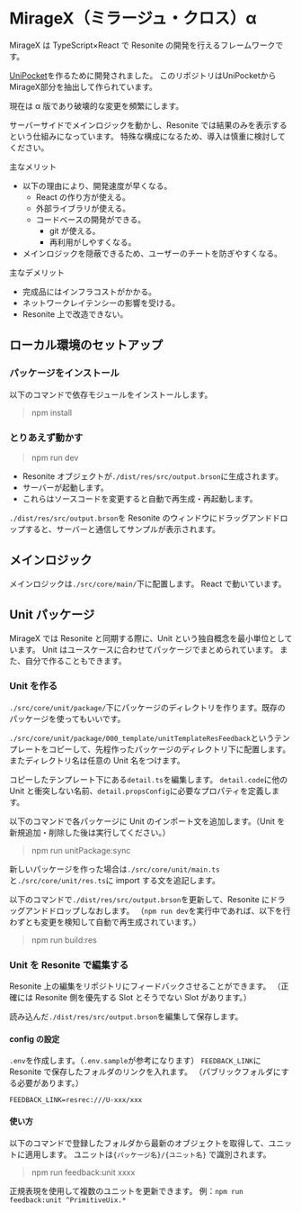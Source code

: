 # MirageX（ミラージュ・クロス）α

MirageX は TypeScript×React で Resonite の開発を行えるフレームワークです。

[UniPocket](https://about.uni-pocket.com/ja)を作るために開発されました。
このリポジトリはUniPocketからMirageX部分を抽出して作られています。

現在は α 版であり破壊的な変更を頻繁にします。

サーバーサイドでメインロジックを動かし、Resonite では結果のみを表示するという仕組みになっています。
特殊な構成になるため、導入は慎重に検討してください。

主なメリット

- 以下の理由により、開発速度が早くなる。
  - React の作り方が使える。
  - 外部ライブラリが使える。
  - コードベースの開発ができる。
    - git が使える。
    - 再利用がしやすくなる。
- メインロジックを隠蔽できるため、ユーザーのチートを防ぎやすくなる。

主なデメリット

- 完成品にはインフラコストがかかる。
- ネットワークレイテンシーの影響を受ける。
- Resonite 上で改造できない。

## ローカル環境のセットアップ

### パッケージをインストール

以下のコマンドで依存モジュールをインストールします。

> npm install

### とりあえず動かす

> npm run dev

- Resonite オブジェクトが`./dist/res/src/output.brson`に生成されます。
- サーバーが起動します。
- これらはソースコードを変更すると自動で再生成・再起動します。

`./dist/res/src/output.brson`を Resonite のウィンドウにドラッグアンドドロップすると、サーバーと通信してサンプルが表示されます。

## メインロジック

メインロジックは`./src/core/main/`下に配置します。
React で動いています。

## Unit パッケージ

MirageX では Resonite と同期する際に、Unit という独自概念を最小単位としています。
Unit はユースケースに合わせてパッケージでまとめられています。
また、自分で作ることもできます。

### Unit を作る

`./src/core/unit/package/`下にパッケージのディレクトリを作ります。既存のパッケージを使ってもいいです。

`./src/core/unit/package/000_template/unitTemplateResFeedback`というテンプレートをコピーして、先程作ったパッケージのディレクトリ下に配置します。
またディレクトリ名は任意の Unit 名をつけます。

コピーしたテンプレート下にある`detail.ts`を編集します。
`detail.code`に他の Unit と衝突しない名前、`detail.propsConfig`に必要なプロパティを定義します。

以下のコマンドで各パッケージに Unit のインポート文を追加します。（Unit を新規追加・削除した後は実行してください。）

> npm run unitPackage:sync

新しいパッケージを作った場合は`./src/core/unit/main.ts`と`./src/core/unit/res.ts`に import する文を追記します。

以下のコマンドで`./dist/res/src/output.brson`を更新して、Resonite にドラッグアンドドロップしなおします。
（`npm run dev`を実行中であれば、以下を行わずとも変更を検知して自動で再生成されています。）

> npm run build:res

### Unit を Resonite で編集する

Resonite 上の編集をリポジトリにフィードバックさせることができます。
（正確には Resonite 側を優先する Slot とそうでない Slot があります。）

読み込んだ`./dist/res/src/output.brson`を編集して保存します。

#### config の設定

`.env`を作成します。（`.env.sample`が参考になります）
`FEEDBACK_LINK`に Resonite で保存したフォルダのリンクを入れます。
（パブリックフォルダにする必要があります。）

```
FEEDBACK_LINK=resrec:///U-xxx/xxx
```

#### 使い方

以下のコマンドで登録したフォルダから最新のオブジェクトを取得して、ユニットに適用します。
ユニットは`{パッケージ名}/{ユニット名}` で識別されます。

> npm run feedback:unit xxxx

正規表現を使用して複数のユニットを更新できます。
例：`npm run feedback:unit ^PrimitiveUix.*`
